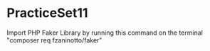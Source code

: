 # PracticeSet11
Import PHP Faker Library by running this command on the terminal "composer req fzaninotto/faker"
